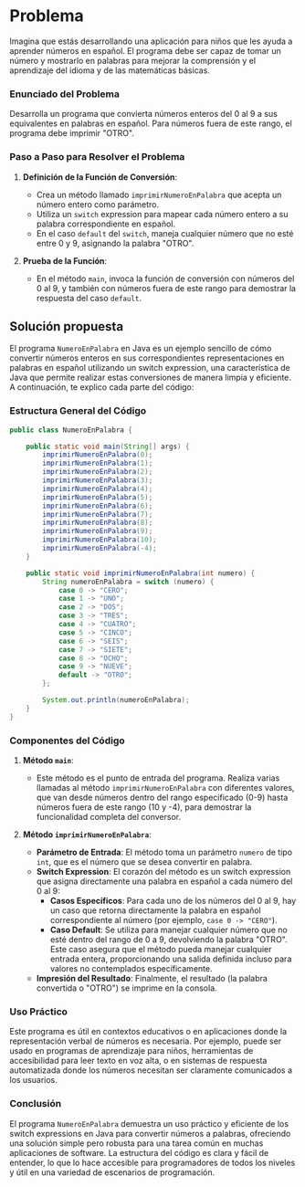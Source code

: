 # Problema
Imagina que estás desarrollando una aplicación para niños que les ayuda a aprender números en español. El programa debe ser capaz de tomar un número y mostrarlo en palabras para mejorar la comprensión y el aprendizaje del idioma y de las matemáticas básicas.

### Enunciado del Problema
Desarrolla un programa que convierta números enteros del 0 al 9 a sus equivalentes en palabras en español. Para números fuera de este rango, el programa debe imprimir "OTRO".

### Paso a Paso para Resolver el Problema

1. **Definición de la Función de Conversión**:
   - Crea un método llamado `imprimirNumeroEnPalabra` que acepta un número entero como parámetro.
   - Utiliza un `switch` expression para mapear cada número entero a su palabra correspondiente en español.
   - En el caso `default` del `switch`, maneja cualquier número que no esté entre 0 y 9, asignando la palabra "OTRO".

2. **Prueba de la Función**:
   - En el método `main`, invoca la función de conversión con números del 0 al 9, y también con números fuera de este rango para demostrar la respuesta del caso `default`.

## Solución propuesta
El programa `NumeroEnPalabra` en Java es un ejemplo sencillo de cómo convertir números enteros en sus correspondientes representaciones en palabras en español utilizando un switch expression, una característica de Java que permite realizar estas conversiones de manera limpia y eficiente. A continuación, te explico cada parte del código:

### Estructura General del Código

```java
public class NumeroEnPalabra {

    public static void main(String[] args) {
        imprimirNumeroEnPalabra(0);
        imprimirNumeroEnPalabra(1);
        imprimirNumeroEnPalabra(2);
        imprimirNumeroEnPalabra(3);
        imprimirNumeroEnPalabra(4);
        imprimirNumeroEnPalabra(5);
        imprimirNumeroEnPalabra(6);
        imprimirNumeroEnPalabra(7);
        imprimirNumeroEnPalabra(8);
        imprimirNumeroEnPalabra(9);
        imprimirNumeroEnPalabra(10);
        imprimirNumeroEnPalabra(-4);
    }

    public static void imprimirNumeroEnPalabra(int numero) {
        String numeroEnPalabra = switch (numero) {
            case 0 -> "CERO";
            case 1 -> "UNO";
            case 2 -> "DOS";
            case 3 -> "TRES";
            case 4 -> "CUATRO";
            case 5 -> "CINCO";
            case 6 -> "SEIS";
            case 7 -> "SIETE";
            case 8 -> "OCHO";
            case 9 -> "NUEVE";
            default -> "OTRO";
        };

        System.out.println(numeroEnPalabra);
    }
}
```

### Componentes del Código

1. **Método `main`**:
   - Este método es el punto de entrada del programa. Realiza varias llamadas al método `imprimirNumeroEnPalabra` con diferentes valores, que van desde números dentro del rango especificado (0-9) hasta números fuera de este rango (10 y -4), para demostrar la funcionalidad completa del conversor.

2. **Método `imprimirNumeroEnPalabra`**:
   - **Parámetro de Entrada**: El método toma un parámetro `numero` de tipo `int`, que es el número que se desea convertir en palabra.
   - **Switch Expression**: El corazón del método es un switch expression que asigna directamente una palabra en español a cada número del 0 al 9:
      - **Casos Específicos**: Para cada uno de los números del 0 al 9, hay un caso que retorna directamente la palabra en español correspondiente al número (por ejemplo, `case 0 -> "CERO"`).
      - **Caso Default**: Se utiliza para manejar cualquier número que no esté dentro del rango de 0 a 9, devolviendo la palabra "OTRO". Este caso asegura que el método pueda manejar cualquier entrada entera, proporcionando una salida definida incluso para valores no contemplados específicamente.
   - **Impresión del Resultado**: Finalmente, el resultado (la palabra convertida o "OTRO") se imprime en la consola.

### Uso Práctico

Este programa es útil en contextos educativos o en aplicaciones donde la representación verbal de números es necesaria. Por ejemplo, puede ser usado en programas de aprendizaje para niños, herramientas de accesibilidad para leer texto en voz alta, o en sistemas de respuesta automatizada donde los números necesitan ser claramente comunicados a los usuarios.

### Conclusión

El programa `NumeroEnPalabra` demuestra un uso práctico y eficiente de los switch expressions en Java para convertir números a palabras, ofreciendo una solución simple pero robusta para una tarea común en muchas aplicaciones de software. La estructura del código es clara y fácil de entender, lo que lo hace accesible para programadores de todos los niveles y útil en una variedad de escenarios de programación.